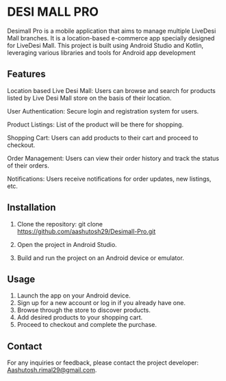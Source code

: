
# DESI MALL PRO

Desimall Pro is a mobile application that aims to manage multiple LiveDesi Mall branches. It is a location-based e-commerce app specially designed for LiveDesi Mall. This project is built using Android Studio and Kotlin, leveraging various libraries and tools for Android app development
## Features
Location based Live Desi Mall:  Users can browse and search for products listed by Live Desi Mall store on the basis of their location.

User Authentication: Secure login and registration system for users.

Product Listings: List of the product will be there for shopping.

Shopping Cart: Users can add products to their cart and proceed to checkout.

Order Management: Users can view their order history and track the status of their orders.

Notifications: Users receive notifications for order updates, new listings, etc.



## Installation
1. Clone the repository:
git clone https://github.com/aashutosh29/Desimall-Pro.git

2. Open the project in Android Studio.

3. Build and run the project on an Android device or emulator.


## Usage
1. Launch the app on your Android device.
2. Sign up for a new account or log in if you already have one.
3. Browse through the store to discover products.
4. Add desired products to your shopping cart.
5. Proceed to checkout and complete the purchase.



## Contact


For any inquiries or feedback, please contact the project developer: Aashutosh.rimal29@gmail.com.

